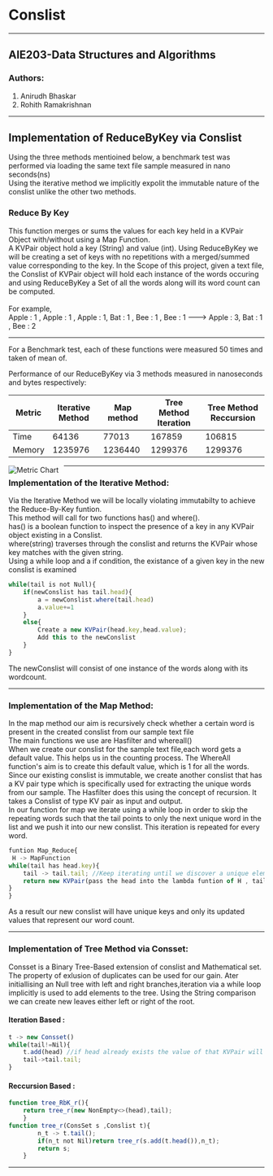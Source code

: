 # Conslist

<hr style=\"border:0.5px solid gray\"> </hr>

## AIE203-Data Structures and Algorithms
### Authors:
1. Anirudh Bhaskar
2. Rohith Ramakrishnan

<hr style=\"border:0.5px solid gray\"> </hr>

## Implementation of ReduceByKey via Conslist <br> 
Using the three methods mentioined below, a benchmark test was performed via loading the same text file sample measured in nano seconds(ns) <br>
Using the iterative method we implicitly expolit the immutable nature of the conslist unlike the other two methods.<br> 

### Reduce By Key 
This function merges or sums the values for each key held in a KVPair Object with/without using a Map Function.<br>
A KVPair object hold a key (String) and value (int). Using ReduceByKey we will be creating a set of keys with no repetitions with a merged/summed value corresponding to the key.
In the Scope of this project, given a text file, the Conslist of KVPair object will hold each instance of the words occuring and using ReduceByKey a Set of all the words along will its word count can be computed.<br>
<br>
For example,<br>
Apple : 1 , Apple : 1 , Apple : 1, Bat : 1 , Bee : 1 , Bee : 1   --->  Apple : 3, Bat : 1 , Bee : 2 

<hr style=\"border:1px solid gray\"> </hr>
For a Benchmark test, each of these functions were measured 50 times and taken of mean of.

Performance of our ReduceByKey via 3 methods measured in nanoseconds and bytes respectively:<br>

|     Metric      | Iterative Method | Map method |  Tree Method Iteration | Tree Method Reccursion |
|-----------------|------------------|------------|------------------------|------------------------|
|      Time       |     64136        |   77013    |         167859         |        106815          |
|     Memory      |    1235976       |  1236440   |         1299376        |       1299376          |

<img src="/Users/rohith/Desktop/Screenshot 2020-12-20 at 12.39.32 AM.png"
     alt="Metric Chart"
     style="float: left; margin-right: 10px;" />

<hr style=\"border:1px solid gray\"> </hr>

### Implementation of the Iterative Method:
Via the Iterative Method we will be locally violating immutabilty to achieve the Reduce-By-Key funtion.<br>
This method will call for two functions has() and where().<br>
has() is a boolean function to inspect the presence of a key in any KVPair object existing in a Conslist.<br>
where(string) traverses through the conslist and returns the KVPair whose key matches with the given string.<br>
Using a while loop and a if condition, the existance of a given key in the new conslist is examined<br>
  
``` js
while(tail is not Null){
    if(newConslist has tail.head){
        a = newConslist.where(tail.head)
        a.value+=1
    }
    else{
        Create a new KVPair(head.key,head.value);
        Add this to the newConslist
    }
}
```
The newConslist will consist of one instance of the words along with its wordcount.

<hr style=\"border:1px solid gray\"> </hr>

### Implementation of the Map Method:
In the map method our aim is recursively check whether a certain word is present in the created conslist from our sample text file<br>
The main functions we use are Hasfilter and whereall()<br>
When we create our conslist for the sample text file,each word gets a default value. This helps us in the counting process. The WhereAll function's aim is to create this default value, which is 1 for all the words.<br>
Since our existing conslist is immutable, we create another conslist that has a KV pair type which is specifically used for extracting the unique words from our sample. The Hasfilter does this using the concept of recursion. It takes a Conslist of type KV pair as input and output.<br>
In our function for map we iterate using a while loop in order to skip the repeating words such that the tail points to only the next unique word in the list and we push it into our new conslist. This iteration is repeated for every word.<br>
  
```js
funtion Map_Reduce{
 H -> MapFunction
while(tail has head.key){
    tail -> tail.tail; //Keep iterating until we discover a unique element
    return new KVPair(pass the head into the lambda funtion of H , tail.Map_Reduce); //Tail Recurssion 
}
}
```
  
As a result our new conslist will have unique keys and only its updated values that represent our word count.

<hr style=\"border:1px solid gray\"> </hr>

### Implementation of Tree Method via Consset:
Consset is a Binary Tree-Based extension of conslist and Mathematical set.<br>
The property of exlusion of duplicates can be used for our gain. Ater initiallising an Null tree with left and right branches,iteration via a while loop implicitly is used to add elements to the tree. Using the String comparison we can create new leaves either left or right of the root.

#### Iteration Based :
```js
t -> new Consset()
while(tail!=Nil){
    t.add(head) //if head already exists the value of that KVPair will be incremented.
    tail->tail.tail;
}
```
#### Reccursion Based :
```js
function tree_RbK_r(){
	return tree_r(new NonEmpty<>(head),tail);
	}
function tree_r(ConsSet s ,Conslist t){
		n_t -> t.tail();
		if(n_t not Nil)return tree_r(s.add(t.head()),n_t);
		return s;
	}
```
<hr style=\"border:1px solid gray\"> </hr>

